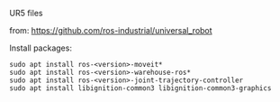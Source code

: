 UR5 files

from: https://github.com/ros-industrial/universal_robot

Install packages:

    sudo apt install ros-<version>-moveit*
    sudo apt install ros-<version>-warehouse-ros*
    sudo apt install ros-<version>-joint-trajectory-controller
    sudo apt install libignition-common3 libignition-common3-graphics